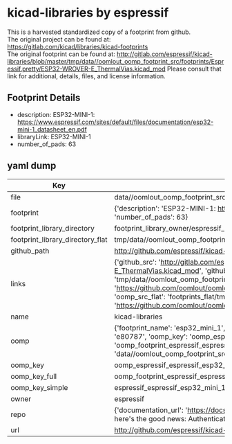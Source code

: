 # kicad-libraries by espressif  
This is a harvested standardized copy of a footprint from github.  
The original project can be found at:  
https://gitlab.com/kicad/libraries/kicad-footprints  
The original footprint can be found at:
http://gitlab.com/espressif/kicad-libraries/blob/master/tmp/data//oomlout_oomp_footprint_src/footprints/Espressif.pretty/ESP32-WROVER-E_ThermalVias.kicad_mod
Please consult that link for additional, details, files, and license information.  
## Footprint Details
* description: ESP32-MINI-1: https://www.espressif.com/sites/default/files/documentation/esp32-mini-1_datasheet_en.pdf  
* libraryLink: ESP32-MINI-1  
* number_of_pads: 63  
## yaml dump  
| Key | Value |  
| --- | --- |  
| file | data//oomlout_oomp_footprint_src/kicad-libraries/footprints/Espressif.pretty/ESP32-MINI-1.kicad_mod |  
| footprint | {'description': 'ESP32-MINI-1: https://www.espressif.com/sites/default/files/documentation/esp32-mini-1_datasheet_en.pdf', 'libraryLink': 'ESP32-MINI-1', 'number_of_pads': 63} |  
| footprint_library_directory | footprint_library_owner/espressif_kicad-libraries |  
| footprint_library_directory_flat | tmp/data//oomlout_oomp_footprint_src/footprints_flat/espressif_espressif_esp32_mini_1/working |  
| github_path | http://github.com/espressif/kicad-libraries/blob/master/tmp/data//oomlout_oomp_footprint_src/footprints/Espressif.pretty/ESP32-MINI-1.kicad_mod |  
| links | {'github_src': 'http://gitlab.com/espressif/kicad-libraries/blob/master/tmp/data//oomlout_oomp_footprint_src/footprints/Espressif.pretty/ESP32-WROVER-E_ThermalVias.kicad_mod', 'github_src_repo': 'https://gitlab.com/kicad/libraries/kicad-footprints', 'oomp_bot': 'tmp/data//oomlout_oomp_footprint_src/footprints/espressif_espressif_esp32_mini_1/working', 'oomp_bot_github': 'https://github.com/oomlout/oomlout_oomp_footprint_bot/tree/main/tmp/data//oomlout_oomp_footprint_src/footprints/espressif_espressif_esp32_mini_1/working', 'oomp_src_flat': 'footprints_flat/tmp/data//oomlout_oomp_footprint_src/footprints_flat/espressif_espressif_esp32_mini_1/working', 'oomp_src_flat_github': 'https://github.com/oomlout/oomlout_oomp_footprint_src/tree/main/tmp/data//oomlout_oomp_footprint_src/footprints_flat/espressif_espressif_esp32_mini_1/working'} |  
| name | kicad-libraries |  
| oomp | {'footprint_name': 'esp32_mini_1', 'library_name': 'espressif', 'md5': 'e807878b1f4635390fab9088edf2c026', 'md5_10': 'e807878b1f', 'md5_5': 'e8078', 'md5_6': 'e80787', 'oomp_key': 'oomp_espressif_espressif_esp32_mini_1', 'oomp_key_extra': 'oomp_footprint_espressif_espressif_esp32_mini_1', 'oomp_key_full': 'oomp_footprint_espressif_espressif_esp32_mini_1_e80787', 'oomp_key_simple': 'espressif_espressif_esp32_mini_1', 'original_filename': 'data//oomlout_oomp_footprint_src/kicad-libraries/footprints/Espressif.pretty/ESP32-MINI-1.kicad_mod', 'owner_name': 'espressif'} |  
| oomp_key | oomp_espressif_espressif_esp32_mini_1 |  
| oomp_key_full | oomp_footprint_espressif_espressif_esp32_mini_1 |  
| oomp_key_simple | espressif_espressif_esp32_mini_1 |  
| owner | espressif |  
| repo | {'documentation_url': 'https://docs.github.com/rest/overview/resources-in-the-rest-api#rate-limiting', 'message': "API rate limit exceeded for 84.66.142.224. (But here's the good news: Authenticated requests get a higher rate limit. Check out the documentation for more details.)"} |  
| url | http://github.com/espressif/kicad-libraries |  

